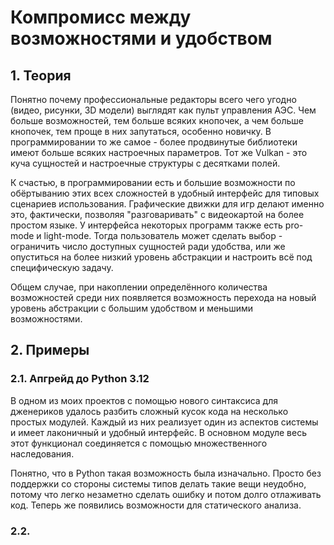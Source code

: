 # Компромисс между возможностями и удобством

## 1. Теория
Понятно почему профессиональные редакторы всего чего угодно
(видео, рисунки, 3D модели)
выглядят как пульт управления АЭС.
Чем больше возможностей, тем больше всяких кнопочек,
а чем больше кнопочек, тем проще в них запутаться,
особенно новичку.
В программировании то же самое - более продвинутые библиотеки
имеют больше всяких настроечных параметров.
Тот же Vulkan - это куча сущностей и настроечные структуры с десятками полей.

К счастью, в программировании есть и большие возможности
по обёртыванию этих всех сложностей в удобный интерфейс
для типовых сценариев использования.
Графические движки для игр делают именно это,
фактически, позволяя "разговаривать" с видеокартой
на более простом языке.
У интерфейса некоторых программ также есть pro-mode и light-mode.
Тогда пользователь может сделать выбор -
ограничить число доступных сущностей ради удобства,
или же опуститься на более низкий уровень абстракции
и настроить всё под специфическую задачу.

Общем случае, при накоплении определённого количества возможностей
среди них появляется возможность перехода на новый уровень абстракции
с большим удобством и меньшими возможностями.


## 2. Примеры

### 2.1. Апгрейд до Python 3.12
В одном из моих проектов
с помощью нового синтаксиса для дженериков
удалось разбить сложный кусок кода на несколько простых модулей.
Каждый из них реализует один из аспектов системы
и имеет лаконичный и удобный интерфейс.
В основном модуле весь этот функционал соединяется
с помощью множественного наследования.

Понятно, что в Python такая возможность была изначально.
Просто без поддержки со стороны системы типов делать такие вещи неудобно,
потому что легко незаметно сделать ошибку и потом долго отлаживать код.
Теперь же появились возможности для статического анализа.


### 2.2. 
